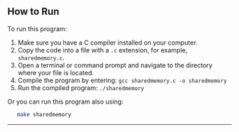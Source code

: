 ## How to Run

To run this program:

1. Make sure you have a C compiler installed on your computer.
2. Copy the code into a file with a `.c` extension, for example, `sharedmemory.c`.
3. Open a terminal or command prompt and navigate to the directory where your file is located.
4. Compile the program by entering: `gcc sharedmemory.c -o sharedmemory`
5. Run the compiled program: `./sharedmemory`

Or you can run this program also using:

```bash
   make sharedmemory
```

---